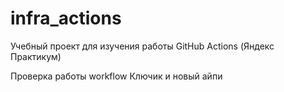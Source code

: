 # infra_actions
Учебный проект для изучения работы GitHub Actions (Яндекс Практикум)

Проверка работы workflow
Ключик и новый айпи